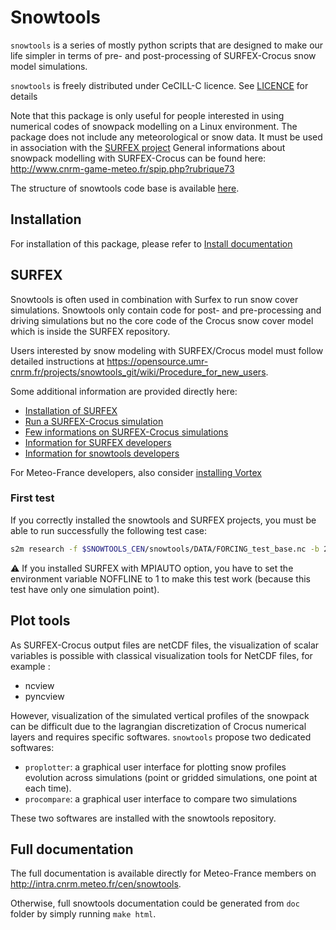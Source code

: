 # Snowtools

`snowtools` is a series of mostly python scripts that are designed to make our life simpler in terms of pre- and post-processing of SURFEX-Crocus snow model simulations.

`snowtools` is freely distributed under CeCILL-C licence. See [LICENCE](LICENCE.txt) for details

Note that this package is only useful for people interested in using numerical codes of snowpack modelling on a Linux environment. The package does not include any meteorological or snow data.
It must be used in association with the [SURFEX project](http://www.cnrm-game-meteo.fr/surfex/spip.php)
General informations about snowpack modelling with SURFEX-Crocus can be found here: <http://www.cnrm-game-meteo.fr/spip.php?rubrique73>

The structure of snowtools code base is available [here](doc/source/misc/orga.rst).

## Installation

For installation of this package, please refer to [Install documentation](doc/source/misc/install.rst)

## SURFEX

Snowtools is often used in combination with Surfex to run snow cover simulations. Snowtools only contain code for post- and pre-processing and driving simulations but no the core code of the Crocus snow cover model which is inside the SURFEX repository.

Users interested by snow modeling with SURFEX/Crocus model must follow detailed instructions at <https://opensource.umr-cnrm.fr/projects/snowtools_git/wiki/Procedure_for_new_users>.

Some additional information are provided directly here:

* [Installation of SURFEX](doc/source/misc/surfex-install.rst)
* [Run a SURFEX-Crocus simulation](doc/source/misc/surfex-run.rst)
* [Few informations on SURFEX-Crocus simulations](doc/source/misc/surfex.rst)
* [Information for SURFEX developers](doc/source/misc/surfex-dev.rst)
* [Information for snowtools developers](doc/source/misc/contribute.rst)

For Meteo-France developers, also consider [installing Vortex](https://opensource.umr-cnrm.fr/projects/snowtools_git/wiki/Install_VORTEX)

### First test
If you correctly installed the snowtools and SURFEX projects, you must be able to run successfully the following test case:

```bash
s2m research -f $SNOWTOOLS_CEN/snowtools/DATA/FORCING_test_base.nc -b 20100801 -e 20110801 -o output -g -s ...yoursurfexdirectory.../exe
```

:warning: If you installed SURFEX with MPIAUTO option, you have to set the environment variable NOFFLINE to 1 to make this test work (because this test have only one simulation point).

## Plot tools

As SURFEX-Crocus output files are netCDF files, the visualization of scalar variables is possible with classical visualization tools for NetCDF files, for example :

- ncview
- pyncview

However, visualization of the simulated vertical profiles of the snowpack can be difficult due to the lagrangian discretization of Crocus numerical layers and requires specific softwares. `snowtools` propose two dedicated softwares:

- `proplotter`: a graphical user interface for plotting snow profiles evolution across simulations (point or gridded simulations, one point at each time).
- `procompare`: a graphical user interface to compare two simulations

These two softwares are installed with the snowtools repository.

## Full documentation

The full documentation is available directly for Meteo-France members on <http://intra.cnrm.meteo.fr/cen/snowtools>.

Otherwise, full snowtools documentation could be generated from `doc` folder by simply running ``make html``.
